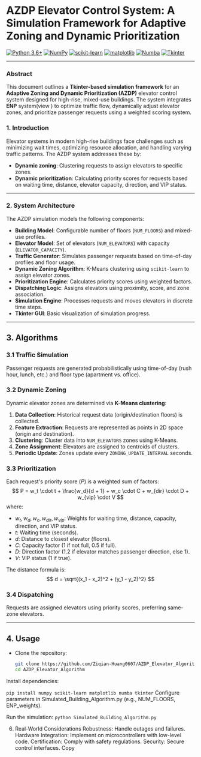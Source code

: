# AZDP Elevator Control System: A Simulation Framework for Adaptive Zoning and Dynamic Prioritization

[![Python 3.6+](https://img.shields.io/badge/python-3.6+-blue.svg)](https://www.python.org/downloads/)
[![NumPy](https://img.shields.io/badge/numpy-%5E1.20-green)](https://numpy.org/)
[![scikit-learn](https://img.shields.io/badge/scikit--learn-%5E0.24-orange)](https://scikit-learn.org/)
[![matplotlib](https://img.shields.io/badge/matplotlib-%5E3.4-purple)](https://matplotlib.org/)
[![Numba](https://img.shields.io/badge/numba-%5E0.53-yellow)](https://numba.pydata.org/)
[![Tkinter](https://img.shields.io/badge/tkinter--blue)](https://docs.python.org/3/library/tkinter.html)

---

### Abstract  
This document outlines a **Tkinter-based simulation framework** for an **Adaptive Zoning and Dynamic Prioritization (AZDP)** elevator control system designed for high-rise, mixed-use buildings. The system integrates **ENP** system(view ) to optimize traffic flow, dynamically adjust elevator zones, and prioritize passenger requests using a weighted scoring system.  

### 1. Introduction  
Elevator systems in modern high-rise buildings face challenges such as minimizing wait times, optimizing resource allocation, and handling varying traffic patterns. The AZDP system addresses these by:  
- **Dynamic zoning**: Clustering requests to assign elevators to specific zones.  
- **Dynamic prioritization**: Calculating priority scores for requests based on waiting time, distance, elevator capacity, direction, and VIP status.  

---

### 2. System Architecture  
The AZDP simulation models the following components:  
- **Building Model**: Configurable number of floors (`NUM_FLOORS`) and mixed-use profiles.  
- **Elevator Model**: Set of elevators (`NUM_ELEVATORS`) with capacity (`ELEVATOR_CAPACITY`).  
- **Traffic Generator**: Simulates passenger requests based on time-of-day profiles and floor usage.  
- **Dynamic Zoning Algorithm**: K-Means clustering using `scikit-learn` to assign elevator zones.  
- **Prioritization Engine**: Calculates priority scores using weighted factors.  
- **Dispatching Logic**: Assigns elevators using proximity, score, and zone association.  
- **Simulation Engine**: Processes requests and moves elevators in discrete time steps.  
- **Tkinter GUI**: Basic visualization of simulation progress.  

---

## 3. Algorithms

### 3.1 Traffic Simulation
Passenger requests are generated probabilistically using time-of-day (rush hour, lunch, etc.) and floor type (apartment vs. office).

### 3.2 Dynamic Zoning
Dynamic elevator zones are determined via **K-Means clustering**:
1. **Data Collection**: Historical request data (origin/destination floors) is collected.
2. **Feature Extraction**: Requests are represented as points in 2D space (origin and destination).
3. **Clustering**: Cluster data into `NUM_ELEVATORS` zones using K-Means.
4. **Zone Assignment**: Elevators are assigned to centroids of clusters.
5. **Periodic Update**: Zones update every `ZONING_UPDATE_INTERVAL` seconds.

### 3.3 Prioritization
Each request's priority score ($P$) is a weighted sum of factors:
$$
P = w_t \cdot t + \frac{w_d}{d + 1} + w_c \cdot C + w_{dir} \cdot D + w_{vip} \cdot V
$$
where:
- $w_t, w_d, w_c, w_{dir}, w_{vip}$: Weights for waiting time, distance, capacity, direction, and VIP status.
- $t$: Waiting time (seconds).
- $d$: Distance to closest elevator (floors).
- $C$: Capacity factor (1 if not full, 0.5 if full).
- $D$: Direction factor (1.2 if elevator matches passenger direction, else 1).
- $V$: VIP status (1 if true).

The distance formula is:
$$
d = \sqrt{(x_1 - x_2)^2 + (y_1 - y_2)^2}
$$

### 3.4 Dispatching
Requests are assigned elevators using priority scores, preferring same-zone elevators.

---

## 4. Usage
- Clone the repository:
  ```bash
  git clone https://github.com/Ziqian-Huang0607/AZDP_Elevator_Algorithm
  cd AZDP_Elevator_Algorithm
Install dependencies:

` pip install numpy scikit-learn matplotlib numba tkinter `
Configure parameters in Simulated_Building_Algorithm.py (e.g., NUM_FLOORS, ENP_weights).

Run the simulation:
` python Simulated_Building_Algorithm.py `

6. Real-World Considerations
Robustness: Handle outages and failures.
Hardware Integration: Implement on microcontrollers with low-level code.
Certification: Comply with safety regulations.
Security: Secure control interfaces.
Copy
